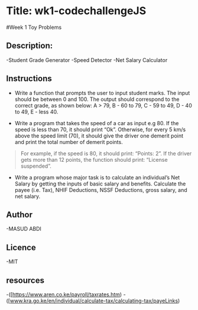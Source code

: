 # Title: wk1-codechallengeJS
#Week 1 Toy Problems
## Description:  
-Student Grade Generator
-Speed Detector
-Net Salary Calculator
## Instructions
- Write a function that prompts the user to input student marks. The input should be between 0 and 100. The output should correspond to the correct grade, as shown below: 
A > 79, B - 60 to 79, C -  59 to 49, D - 40 to 49, E - less 40.

- Write a program that takes the speed of a car as input e.g 80. If the speed is less than 70, it should print “Ok”. Otherwise, for every 5 km/s above the speed limit (70), it should give the driver one demerit point and print the total number of demerit points.
> For example, if the speed is 80, it should print: “Points: 2”. If the driver gets more than 12 points, the function should print: “License suspended”.

- Write a program whose major task is to calculate an individual’s Net Salary by getting the inputs of basic salary and benefits. Calculate the payee (i.e. Tax), NHIF Deductions, NSSF Deductions, gross salary, and net salary.

## Author
-MASUD ABDI
## Licence
-MIT
## resources
-([https://www.aren.co.ke/payroll/taxrates.htm) 
-([www.kra.go.ke/en/individual/calculate-tax/calculating-tax/payeLinks) 

